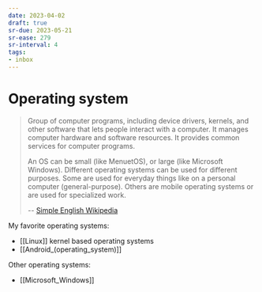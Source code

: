 ```yaml
---
date: 2023-04-02
draft: true
sr-due: 2023-05-21
sr-ease: 279
sr-interval: 4
tags:
- inbox
---
```


# Operating system

> Group of computer programs, including device drivers, kernels, and other
> software that lets people interact with a computer. It manages computer
> hardware and software resources. It provides common services for computer
> programs.
>
> An OS can be small (like MenuetOS), or large (like Microsoft Windows).
> Different operating systems can be used for different purposes. Some are used
> for everyday things like on a personal computer (general-purpose). Others are
> mobile operating systems or are used for specialized work.
>
> --
> [Simple English Wikipedia](https://simple.wikipedia.org/wiki/Operating_system)

My favorite operating systems:

- [[Linux]] kernel based operating systems
- [[Android_(operating_system)]]

Other operating systems:

- [[Microsoft_Windows]]